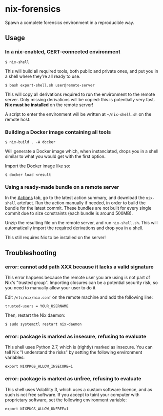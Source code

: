 # nix-forensics

Spawn a complete forensics environment in a reproducible way.

## Usage

### In a nix-enabled, CERT-connected environment

```
$ nix-shell
```

This will build all required tools, both public and private ones, and put you in a shell where they're all ready to use.

```
$ bash export-shell.sh user@remote-server
```

This will copy all derivations required to run the environment to the remote server. Only missing derivations will be copied: this is potentially very fast. **Nix must be installed** on the remote server!

A script to enter the environment will be written at `~/nix-shell.sh` on the remote host.

### Building a Docker image containing all tools

```
$ nix-build . -A docker
```

Will generate a Docker image which, when instanciated, drops you in a shell similar to what you would get with the first option.

Import the Docker image like so:

```
$ docker load <result
```

### Using a ready-made bundle on a remote server

In the [Actions](actions/workflows/nix_shell_bundle.yml) tab, go to the latest action summary, and download the `nix-shell` artefact. Run the action manually if needed, in order to build the bundle for the latest commit. These bundles are not built for every single commit due to size constraints (each bundle is around 500MB).

Unzip the resulting file on the remote server, and run `nix-shell.sh`. This will automatically import the required derivations and drop you in a shell.

This still requires Nix to be installed on the server!


## Troubleshooting

### error: cannot add path XXX because it lacks a valid signature

This error happens because the remote user you are using is not part of Nix's "trusted group". Importing closures can be a potential security risk, so you need to manually allow your user to do it.

Edit `/etc/nix/nix.conf` on the remote machine and add the following line:

```
trusted-users = YOUR_USERNAME
```

Then, restart the Nix daemon:

```
$ sudo systemctl restart nix-daemon
```

### error: package is marked as insecure, refusing to evaluate

This shell uses Python 2.7, which is (rightly) marked as insecure. You can tell Nix "I understand the risks" by setting the following environment variables:

```
export NIXPKGS_ALLOW_INSECURE=1
```

### error: package is marked as unfree, refusing to evaluate

This shell uses Volatility 3, which uses a custom software licence, and as such is not free software. If you accept to taint your computer with proprietary software, set the following environment variable:

```
export NIXPKGS_ALLOW_UNFREE=1
```

